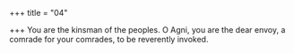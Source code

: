 +++
title = "04"

+++
You are the kinsman of the peoples. O Agni, you are the dear envoy, a comrade for your comrades, to be reverently invoked.